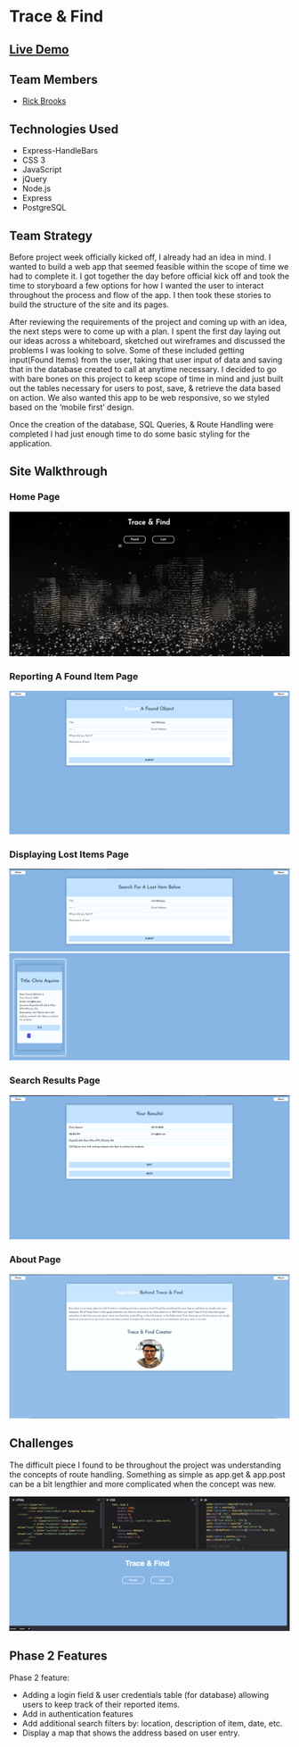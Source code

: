 # Trace & Find


## <a href="http://18.222.139.156/"> Live Demo <a>

## Team Members
* <a href="https://github.com/rbrook22"> Rick Brooks </a>

## Technologies Used
* Express-HandleBars
* CSS 3
* JavaScript
* jQuery
* Node.js
* Express
* PostgreSQL

## Team Strategy
<p>
Before project week officially kicked off, I already had an idea in mind. I wanted to build a web app that seemed feasible within the scope of time we had to complete it. I got together the day before official kick off and took the time to storyboard a few options for how I wanted the user to interact throughout the process and flow of the app. I then took these stories to build the structure of the site and its pages.

After reviewing the requirements of the project and coming up with an idea,  the next steps were to come up with a plan. I spent the first day laying out our ideas across a whiteboard, sketched out wireframes and discussed the problems I was looking to solve. Some of these included getting input(Found Items) from the user, taking that user input of data and saving that in the database created to call at anytime necessary. I decided to go with bare bones on this project to keep scope of time in mind and just built out the tables necessary for users to post, save, & retrieve the data based on action. We also wanted this app to be web responsive, so we styled based on the ‘mobile first’ design.

Once the creation of the database, SQL Queries, & Route Handling were completed I had just enough time to do some basic styling for the application.
</p>

## Site Walkthrough
### Home Page

<img src="readme/homepage.png">

### Reporting A Found Item Page

<img src="readme/found.png">

### Displaying Lost Items Page

<img src="readme/searchForm.png">

<img src="readme/itemsDisplayed.png">

### Search Results Page

<img src="readme/searchResults.png">

### About Page
<img src="readme/about.png">

## Challenges
<p>
The difficult piece I found to be throughout the project was understanding the concepts of route handling. Something as simple as app.get & app.post can be a bit lengthier and more complicated when the concept was new.

<a href="https://codepen.io/rbrook22/pen/QBjrPM"> <img src="readme/codepen.png"> </a>







</p>

## Phase 2 Features

Phase 2 feature:
* Adding a login field & user credentials table (for database) allowing users to keep track of their reported items.
* Add in authentication features
* Add additional search filters by: location, description of item, date, etc. 
* Display a map that shows the address based on user entry.
